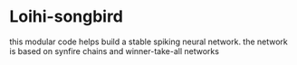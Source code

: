 # Loihi-songbird
this modular code helps build a stable spiking neural network. 
the network is based on synfire chains and winner-take-all networks
